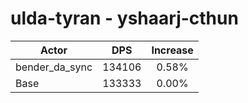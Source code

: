 # ulda-tyran - yshaarj-cthun
| Actor | DPS | Increase |
|---|:---:|:---:|
|bender_da_sync|134106|0.58%|
|Base|133333|0.00%|
